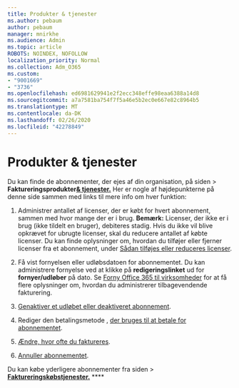 ```yaml
---
title: Produkter & tjenester
ms.author: pebaum
author: pebaum
manager: mnirkhe
ms.audience: Admin
ms.topic: article
ROBOTS: NOINDEX, NOFOLLOW
localization_priority: Normal
ms.collection: Adm_O365
ms.custom:
- "9001669"
- "3736"
ms.openlocfilehash: ed6981629941e2f2ecc348effe98eaa6388a14d8
ms.sourcegitcommit: a7a7581ba754f7f5a46e5b2ec0e667e82c8964b5
ms.translationtype: MT
ms.contentlocale: da-DK
ms.lasthandoff: 02/26/2020
ms.locfileid: "42278849"
---
```

# <a name="products--services"></a>Produkter & tjenester

Du kan finde de abonnementer, der ejes af din organisation, på siden >  **Faktureringsprodukter**[**& tjenester.**](https://go.microsoft.com/fwlink/p/?linkid=842054) Her er nogle af højdepunkterne på denne side sammen med links til mere info om hver funktion:

1. Administrer antallet af licenser, der er købt for hvert abonnement, sammen med hvor mange der er i brug.  **Bemærk:** Licenser, der ikke er i brug (ikke tildelt en bruger), debiteres stadig.  Hvis du ikke vil blive opkrævet for ubrugte licenser, skal du reducere antallet af købte licenser. Du kan finde oplysninger om, hvordan du tilføjer eller fjerner licenser fra et abonnement, under [Sådan tilføjes eller reduceres licenser](https://docs.microsoft.com/alchemyinsights/how-to-add-or-reduce-licenses).

2. Få vist fornyelsen eller udløbsdatoen for abonnementet.  Du kan administrere fornyelse ved at klikke på **redigeringslinket** ud for **fornyer/udløber** på dato.  Se [Forny Office 365 til virksomheder](https://go.microsoft.com/fwlink/?linkid=2119216) for at få flere oplysninger om, hvordan du administrerer tilbagevendende fakturering.

3. [Genaktiver et udløbet eller deaktiveret abonnement](https://go.microsoft.com/fwlink/?linkid=2117519).

4. Rediger den betalingsmetode , [der bruges til at betale for abonnementet](https://go.microsoft.com/fwlink/?linkid=2117167).

5. [Ændre, hvor ofte du faktureres](https://go.microsoft.com/fwlink/?linkid=2119112).

6. [Annuller abonnementet](https://go.microsoft.com/fwlink/?linkid=2119113).

Du kan købe yderligere abonnementer fra siden > [**Faktureringskøbstjenester.**](https://go.microsoft.com/fwlink/p/?linkid=868433) ****
